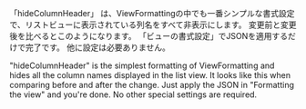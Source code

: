 「hideColumnHeader」 は、ViewFormattingの中でも一番シンプルな書式設定で、リストビューに表示されている列名をすべて非表示にします。
変更前と変更後を比べるとこのようになります。
「ビューの書式設定」でJSONを適用するだけで完了です。
他に設定は必要ありません。

"hideColumnHeader" is the simplest formatting of ViewFormatting and hides all the column names displayed in the list view.
It looks like this when comparing before and after the change.
Just apply the JSON in "Formatting the view" and you're done.
No other special settings are required.

